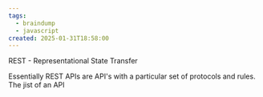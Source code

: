 ```yaml
---
tags:
  - braindump
  - javascript
created: 2025-01-31T18:58:00
---
```

REST - Representational State Transfer 

Essentially REST APIs are API's with a particular set of protocols and rules. The jist of an API 
